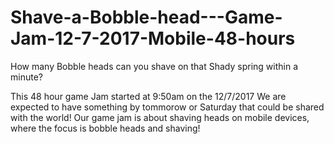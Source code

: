 # Shave-a-Bobble-head---Game-Jam-12-7-2017-Mobile-48-hours
How many Bobble heads can you shave on that Shady spring within a minute?

This 48 hour game Jam started at 9:50am on the 12/7/2017
We are expected to have something by tommorow or Saturday that could be shared with the world!
Our game jam is about shaving heads on mobile devices, where the focus is bobble heads and shaving!
